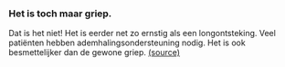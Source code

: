 ### Het is toch maar griep. 

Dat is het niet! Het is eerder net zo ernstig als een longontsteking. Veel patiënten hebben ademhalingsondersteuning nodig. Het is ook besmettelijker dan de gewone griep. [(source)](https://www.ncbi.nlm.nih.gov/pubmed/32064853)
